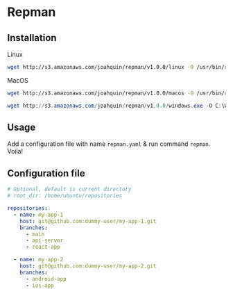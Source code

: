 # Repman

## Installation

Linux

```bash
wget http://s3.amazonaws.com/joahquin/repman/v1.0.0/linux -O /usr/bin/repman
```

MacOS

```bash
wget http://s3.amazonaws.com/joahquin/repman/v1.0.0/macos -O /usr/bin/repman
```

```powershell
wget http://s3.amazonaws.com/joahquin/repman/v1.0.0/windows.exe -O C:\Windows\repman
```

## Usage

Add a configuration file with name `repman.yaml` & run command `repman`. Voila!

## Configuration file

```yaml
# Optional, default is current directory
# root_dir: /home/ubuntu/repositories

repositories:
  - name: my-app-1
    host: git@github.com:dummy-user/my-app-1.git
    branches:
      - main
      - api-server
      - react-app

  - name: my-app-2
    host: git@github.com:dummy-user/my-app-2.git
    branches:
      - android-app
      - ios-app
```
